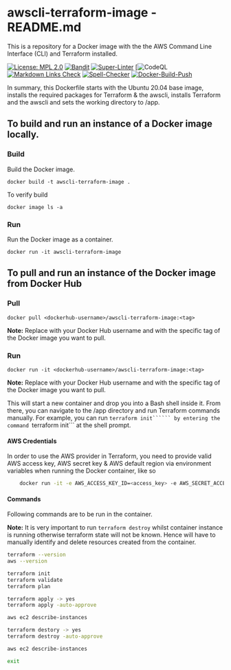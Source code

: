 # awscli-terraform-image - README.md

This is a repository for a Docker image with the the AWS Command Line Interface (CLI) and Terraform installed.

[![License: MPL 2.0](https://img.shields.io/badge/License-MPL%202.0-brightgreen.svg)](https://opensource.org/licenses/MPL-2.0)
[![Bandit](https://github.com/tom-halpin/awscli-terraform-image/actions/workflows/bandit.yml/badge.svg)](https://github.com/tom-halpin/awscli-terraform-image/actions/new?category=security)
[![Super-Linter](https://github.com/tom-halpin/awscli-terraform-image/actions/workflows/linter.yml/badge.svg)](https://github.com/marketplace/actions/super-linter)
[![CodeQL](https://github.com/tom-halpin/awscli-terraform-image/workflows/CodeQL/badge.svg?branch=main)
[![Markdown Links Check](https://github.com/tom-halpin/awscli-terraform-image/actions/workflows/md-links.yml/badge.svg)](https://github.com/gaurav-nelson/github-action-markdown-link-check)
[![Spell-Checker](https://github.com/tom-halpin/awscli-terraform-image/actions/workflows/spellcheck.yaml/badge.svg)](https://github.com/rojopolis/spellcheck-github-actions)
[![Docker-Build-Push](https://github.com/tom-halpin/awscli-terraform-image/actions/workflows/docker-build-push.yml/badge.svg)](https://hub.docker.com/)

In summary, this Dockerfile starts with the Ubuntu 20.04 base image, installs the required packages for Terraform & the awscli, installs Terraform and the awscli and sets the working directory to /app.

## To build and run an instance of a Docker image locally.

### Build

Build the Docker image.

```shell
docker build -t awscli-terraform-image .
```

To verify build

```shell
docker image ls -a
```

### Run

Run the Docker image as a container.

```shell
docker run -it awscli-terraform-image
```
## To pull and run an instance of the Docker image from Docker Hub

### Pull

```shell
docker pull <dockerhub-username>/awscli-terraform-image:<tag>
```

**Note:** Replace <dockerhub-username> with your Docker Hub username and <tag> with the specific tag of the Docker image you want to pull.

### Run

```shell
docker run -it <dockerhub-username>/awscli-terraform-image:<tag>
```

**Note:** Replace <dockerhub-username> with your Docker Hub username and <tag> with the specific tag of the Docker image you want to pull.

This will start a new container and drop you into a Bash shell inside it. From there, you can navigate to the /app directory and run Terraform commands manually. For example, you can run ```terraform init`````` by entering the command ```terraform init``` at the shell prompt.

#### AWS Credentials

In order to use the AWS provider in Terraform, you need to provide valid AWS access key, AWS secret key & AWS default region via environment variables when running the Docker container, like so

```bash
    docker run -it -e AWS_ACCESS_KEY_ID=<access_key> -e AWS_SECRET_ACCESS_KEY=<secret_key> -e AWS_DEFAULT_REGION=<default region> awscli-terraform-image /bin/bash
```

#### Commands

Following commands are to be run in the container.

**Note:** It is very important to run ```terraform destroy``` whilst container instance is running otherwise terraform state will not be known. Hence will have to manually identify and delete resources created from the container.

```bash
terraform --version
aws --version

terraform init
terraform validate
terraform plan

terraform apply -> yes
terraform apply -auto-approve

aws ec2 describe-instances

terraform destory -> yes
terraform destroy -auto-approve

aws ec2 describe-instances

exit
```
